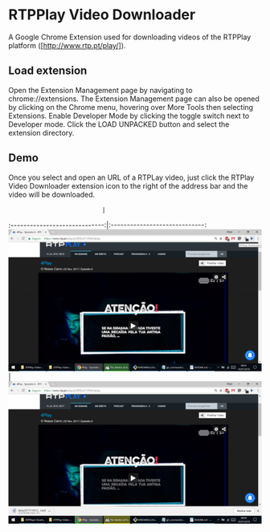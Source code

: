 # RTPPlay Video Downloader
A Google Chrome Extension used for downloading videos of the RTPPlay platform ([http://www.rtp.pt/play/]).

## Load extension

Open the Extension Management page by navigating to chrome://extensions.
The Extension Management page can also be opened by clicking on the Chrome menu, hovering over More Tools then selecting Extensions.
Enable Developer Mode by clicking the toggle switch next to Developer mode.
Click the LOAD UNPACKED button and select the extension directory.

## Demo
Once you select and open an URL of a RTPLay video, just click the RTPlay Video Downloader extension icon to the right of the address bar and the video will be downloaded.

                              |                 
:-----------------------------:|:-----------------------------:
![](demo/rtpplay-demo-1.png)  |  ![](demo/rtpplay-demo-2.png)

